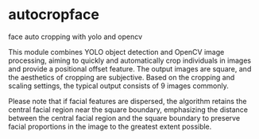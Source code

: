 # autocropface
face auto cropping with yolo and opencv

This module combines YOLO object detection and OpenCV image processing, aiming to quickly and automatically crop individuals in images and provide a positional offset feature. 
The output images are square, and the aesthetics of cropping are subjective. 
Based on the cropping and scaling settings, the typical output consists of 9 images commonly.

Please note that if facial features are dispersed, the algorithm retains the central facial region near the square boundary, emphasizing the distance between the central facial region and the square boundary to preserve facial proportions in the image to the greatest extent possible.
